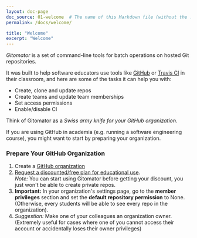 ```yaml
---
layout: doc-page
doc_source: 01-welcome  # The name of this Markdown file (without the .md folder)
permalink: /docs/welcome/

title: "Welcome"
excerpt: "Welcome"
---
```



_Gitomator_ is a set of command-line tools for batch operations on hosted Git repositories.      

It was built to help software educators use tools like [GitHub](https://github.com) or [Travis CI](http://travis-ci.com) in their classroom, and here are some of the tasks it can help you with:

 * Create, clone and update repos
 * Create teams and update team memberships
 * Set access permissions
 * Enable/disable CI


Think of Gitomator as a _Swiss army knife for your GitHub organization_.


If you are using GitHub in academia (e.g. running a software engineering course), you might want to start by preparing your organization.


### Prepare Your GitHub Organization

 1. Create a [GitHub organization](https://help.github.com/articles/creating-a-new-organization-account/)
 2. [Request a discounted/free plan for educational use](https://education.github.com/discount_requests/new).       
   _Note:_ You can start using Gitomator before getting your discount, you just won't be able to create private repos.
 3. **Important:** In your organization's settings page, go to the **member privileges**
    section and set the **default repository permission** to None.     
    (Otherwise, every students will be able to see every repo in the organization).
 4. _Suggestion:_ Make one of your colleagues an organization owner.         
    (Extremely useful for cases where one of you cannot access their account or
     accidentally loses their owner privileges)
